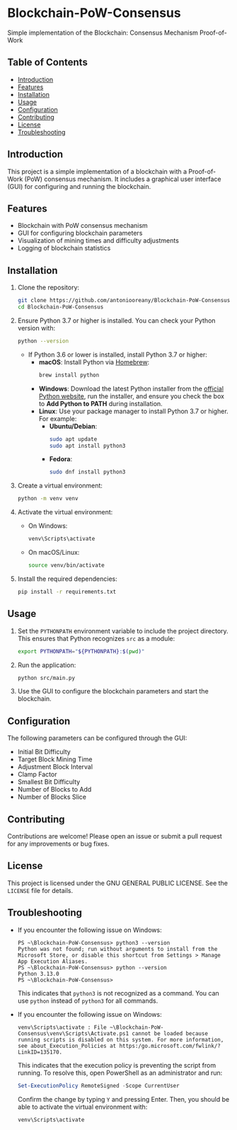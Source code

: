 [//]: # ()
[//]: # ()
[//]: # (# Blockchain-PoW-Consensus)

[//]: # ()
[//]: # (Simple implementation of the Blockchain: Consensus Mechanism Proof-of-Work)

[//]: # ()
[//]: # (## Table of Contents)

[//]: # (- [Introduction]&#40;#introduction&#41;)

[//]: # (- [Features]&#40;#features&#41;)

[//]: # (- [Installation]&#40;#installation&#41;)

[//]: # (- [Usage]&#40;#usage&#41;)

[//]: # (- [Configuration]&#40;#configuration&#41;)

[//]: # (- [Contributing]&#40;#contributing&#41;)

[//]: # (- [License]&#40;#license&#41;)

[//]: # ()
[//]: # (## Introduction)

[//]: # (This project is a simple implementation of a blockchain with a Proof-of-Work &#40;PoW&#41; consensus mechanism. It includes a graphical user interface &#40;GUI&#41; for configuring and running the blockchain.)

[//]: # ()
[//]: # (## Features)

[//]: # (- Blockchain with PoW consensus mechanism)

[//]: # (- GUI for configuring blockchain parameters)

[//]: # (- Visualization of mining times and difficulty adjustments)

[//]: # (- Logging of blockchain statistics)

[//]: # ()
[//]: # (## Installation)

[//]: # (1. Clone the repository:)

[//]: # (    ```bash)

[//]: # (    git clone https://github.com/antoniooreany/Blockchain-PoW-Consensus.git)

[//]: # (    cd Blockchain-PoW-Consensus)

[//]: # (    ```)

[//]: # ()
[//]: # (2. Ensure Python 3.7 or higher is installed. You can check your Python version with:)

[//]: # (    ```bash)

[//]: # (    python3 --version)

[//]: # (    ```)

[//]: # (    - If Python 3.6 or lower is installed, install Python 3.7 or higher:)

[//]: # (      - **macOS**: Install Python via [Homebrew]&#40;https://brew.sh/&#41;:)

[//]: # (        ```bash)

[//]: # (        brew install python)

[//]: # (        ```)

[//]: # (      - **Windows**: Download the latest Python installer from the [official Python website]&#40;https://www.python.org/downloads/&#41;, run the installer, and ensure you check the box to **Add Python to PATH** during installation.)

[//]: # (      - **Linux**: Use your package manager to install Python 3.7 or higher. For example:)

[//]: # (        - **Ubuntu/Debian**:)

[//]: # (          ```bash)

[//]: # (          sudo apt update)

[//]: # (          sudo apt install python3)

[//]: # (          ```)

[//]: # (        - **Fedora**:)

[//]: # (          ```bash)

[//]: # (          sudo dnf install python3)

[//]: # (          ```)

[//]: # ()
[//]: # (3. Create a virtual environment:)

[//]: # (    ```bash)

[//]: # (    python3 -m venv venv)

[//]: # (    ```)

[//]: # ()
[//]: # (4. Activate the virtual environment:)

[//]: # (    - On Windows:)

[//]: # (        ```bash)

[//]: # (        venv\Scripts\activate)

[//]: # (        ```)

[//]: # (    - On macOS/Linux:)

[//]: # (        ```bash)

[//]: # (        source venv/bin/activate)

[//]: # (        ```)

[//]: # ()
[//]: # (5. Install the required dependencies:)

[//]: # (    ```bash)

[//]: # (    pip install -r requirements.txt)

[//]: # (    ```)

[//]: # ()
[//]: # (## Usage)

[//]: # ()
[//]: # (1. Set the `PYTHONPATH` environment variable to include the project directory. This ensures that Python recognizes `src` as a module:)

[//]: # (    ```bash)

[//]: # (    export PYTHONPATH="${PYTHONPATH}:$&#40;pwd&#41;")

[//]: # (    ```)

[//]: # ()
[//]: # (2. Run the application:)

[//]: # (    ```bash)

[//]: # (    python3 src/main.py)

[//]: # (    ```)

[//]: # ()
[//]: # (3. Use the GUI to configure the blockchain parameters and start the blockchain.)

[//]: # ()
[//]: # (## Configuration)

[//]: # (The following parameters can be configured through the GUI:)

[//]: # (- Initial Bit Difficulty)

[//]: # (- Target Block Mining Time)

[//]: # (- Adjustment Block Interval)

[//]: # (- Clamp Factor)

[//]: # (- Smallest Bit Difficulty)

[//]: # (- Number of Blocks to Add)

[//]: # (- Number of Blocks Slice)

[//]: # ()
[//]: # (## Contributing)

[//]: # (Contributions are welcome! Please open an issue or submit a pull request for any improvements or bug fixes.)

[//]: # ()
[//]: # (## License)

[//]: # (This project is licensed under the GNU GENERAL PUBLIC LICENSE. See the `LICENSE` file for details.)

[//]: # ()
[//]: # ()
[//]: # ()
[//]: # ()


# Blockchain-PoW-Consensus

Simple implementation of the Blockchain: Consensus Mechanism Proof-of-Work

## Table of Contents
- [Introduction](#introduction)
- [Features](#features)
- [Installation](#installation)
- [Usage](#usage)
- [Configuration](#configuration)
- [Contributing](#contributing)
- [License](#license)
- [Troubleshooting](#troubleshooting)

## Introduction
This project is a simple implementation of a blockchain with a Proof-of-Work (PoW) consensus mechanism. It includes a graphical user interface (GUI) for configuring and running the blockchain.

## Features
- Blockchain with PoW consensus mechanism
- GUI for configuring blockchain parameters
- Visualization of mining times and difficulty adjustments
- Logging of blockchain statistics

## Installation
1. Clone the repository:
    ```bash
    git clone https://github.com/antoniooreany/Blockchain-PoW-Consensus.git
    cd Blockchain-PoW-Consensus
    ```

2. Ensure Python 3.7 or higher is installed. You can check your Python version with:
    ```bash
    python --version
    ```
    - If Python 3.6 or lower is installed, install Python 3.7 or higher:
      - **macOS**: Install Python via [Homebrew](https://brew.sh/):
        ```bash
        brew install python
        ```
      - **Windows**: Download the latest Python installer from the [official Python website](https://www.python.org/downloads/), run the installer, and ensure you check the box to **Add Python to PATH** during installation.
      - **Linux**: Use your package manager to install Python 3.7 or higher. For example:
        - **Ubuntu/Debian**:
          ```bash
          sudo apt update
          sudo apt install python3
          ```
        - **Fedora**:
          ```bash
          sudo dnf install python3
          ```

3. Create a virtual environment:
    ```bash
    python -m venv venv
    ```

4. Activate the virtual environment:
    - On Windows:
        ```bash
        venv\Scripts\activate
        ```
    - On macOS/Linux:
        ```bash
        source venv/bin/activate
        ```

5. Install the required dependencies:
    ```bash
    pip install -r requirements.txt
    ```

## Usage

1. Set the `PYTHONPATH` environment variable to include the project directory. This ensures that Python recognizes `src` as a module:
    ```bash
    export PYTHONPATH="${PYTHONPATH}:$(pwd)"
    ```

2. Run the application:
    ```bash
    python src/main.py
    ```

3. Use the GUI to configure the blockchain parameters and start the blockchain.

## Configuration
The following parameters can be configured through the GUI:
- Initial Bit Difficulty
- Target Block Mining Time
- Adjustment Block Interval
- Clamp Factor
- Smallest Bit Difficulty
- Number of Blocks to Add
- Number of Blocks Slice

## Contributing
Contributions are welcome! Please open an issue or submit a pull request for any improvements or bug fixes.

## License
This project is licensed under the GNU GENERAL PUBLIC LICENSE. See the `LICENSE` file for details.

## Troubleshooting

- If you encounter the following issue on Windows:
    ```plaintext
    PS ~\Blockchain-PoW-Consensus> python3 --version
    Python was not found; run without arguments to install from the Microsoft Store, or disable this shortcut from Settings > Manage App Execution Aliases.
    PS ~\Blockchain-PoW-Consensus> python --version
    Python 3.13.0
    PS ~\Blockchain-PoW-Consensus>
    ```
    This indicates that `python3` is not recognized as a command. You can use `python` instead of `python3` for all commands.

- If you encounter the following issue on Windows:
    ```plaintext
    venv\Scripts\activate : File ~\Blockchain-PoW-Consensus\venv\Scripts\Activate.ps1 cannot be loaded because running scripts is disabled on this system. For more information,
    see about_Execution_Policies at https:/go.microsoft.com/fwlink/?LinkID=135170.
    ```
    This indicates that the execution policy is preventing the script from running. To resolve this, open PowerShell as an administrator and run:
    ```powershell
    Set-ExecutionPolicy RemoteSigned -Scope CurrentUser
    ```
    Confirm the change by typing `Y` and pressing Enter. Then, you should be able to activate the virtual environment with:
    ```powershell
    venv\Scripts\activate
    ```

